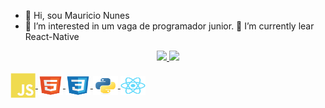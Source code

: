 - 👋 Hi, sou Mauricio Nunes
- 👀 I’m interested in  um vaga de programador junior.
 🌱 I’m currently lear React-Native
 <div align="center">
  <a href="https://github.com/Mau33387">
  <img height="180em" src="https://github-readme-stats.vercel.app/api?username=Mau33387&show_icons=true&theme=dark&include_all_commits=true&count_private=true"/>
  <img height="180em" src="https://github-readme-stats.vercel.app/api/top-langs/?username=Mau33387&layout=compact&langs_count=7&theme=drark"/>
</div>
  <div style="display: inline_block"><br>
  <img align="center" alt=" height="30" width="40" src="https://raw.githubusercontent.com/devicons/devicon/master/icons/javascript/javascript-plain.svg">
  <img align="center" alt="HTML" height="30" width="40" src="https://raw.githubusercontent.com/devicons/devicon/master/icons/html5/html5-original.svg">
 <img align="center" alt="CSS" height="30" width="40" src="https://raw.githubusercontent.com/devicons/devicon/master/icons/css3/css3-original.svg">
<img align="center" alt="Python" height="30" width="40" src="https://raw.githubusercontent.com/devicons/devicon/master/icons/python/python-original.svg">                                                                                                                                                  
<img align="center" alt="React" height="30" width="40" src="https://raw.githubusercontent.com/devicons/devicon/master/icons/react/react-original.svg"></div>
                                                                                                                                                     
